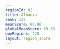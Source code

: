 ```yaml
---
regionId: 82
title: Albania
rank: 132
meanScore: 66.86
globalMeanScore: 69.33
numRegions: 220
layout: region_score
---
```

